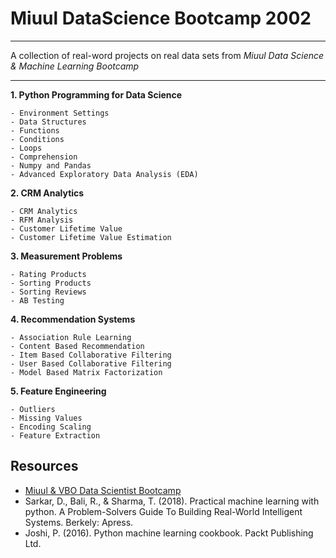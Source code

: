 # Miuul DataScience Bootcamp 2002
***
A collection of real-word projects on real data sets from *Miuul Data Science & Machine Learning Bootcamp*
***

**1. Python Programming for Data Science**

    - Environment Settings
    - Data Structures
    - Functions
    - Conditions
    - Loops
    - Comprehension
    - Numpy and Pandas   
    - Advanced Exploratory Data Analysis (EDA)
    
**2. CRM Analytics**

    - CRM Analytics
    - RFM Analysis
    - Customer Lifetime Value
    - Customer Lifetime Value Estimation

**3. Measurement Problems**

    - Rating Products
    - Sorting Products
    - Sorting Reviews
    - AB Testing
    
**4. Recommendation Systems**

    - Association Rule Learning
    - Content Based Recommendation
    - Item Based Collaborative Filtering
    - User Based Collaborative Filtering
    - Model Based Matrix Factorization

**5. Feature Engineering**

    - Outliers
    - Missing Values
    - Encoding Scaling
    - Feature Extraction

## Resources
- [Miuul & VBO Data Scientist Bootcamp](https://bootcamp.veribilimiokulu.com/bootcamp-programlari/veri-bilimci-yetistirme-programi/)
- Sarkar, D., Bali, R., & Sharma, T. (2018). Practical machine learning with python. A Problem-Solvers Guide To Building Real-World Intelligent Systems. Berkely: Apress.
- Joshi, P. (2016). Python machine learning cookbook. Packt Publishing Ltd.
